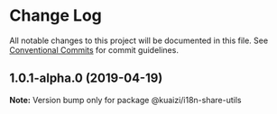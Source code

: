 # Change Log

All notable changes to this project will be documented in this file.
See [Conventional Commits](https://conventionalcommits.org) for commit guidelines.

## 1.0.1-alpha.0 (2019-04-19)

**Note:** Version bump only for package @kuaizi/i18n-share-utils
